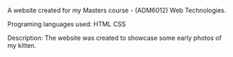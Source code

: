 A website created for my Masters course - (ADM6012) Web Technologies.

Programing languages used:
HTML
CSS

Description:
The website was created to showcase some early photos of my kitten.
